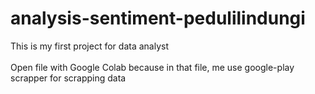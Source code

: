 # analysis-sentiment-pedulilindungi
This is my first project for data analyst <br><br>
Open file with Google Colab because in that file, me use google-play scrapper for scrapping data
